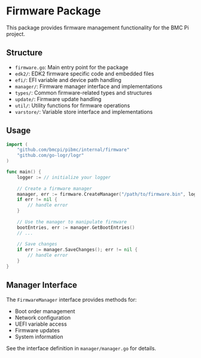 # Firmware Package

This package provides firmware management functionality for the BMC Pi project.

## Structure

- `firmware.go`: Main entry point for the package
- `edk2/`: EDK2 firmware specific code and embedded files
- `efi/`: EFI variable and device path handling
- `manager/`: Firmware manager interface and implementations
- `types/`: Common firmware-related types and structures
- `update/`: Firmware update handling
- `util/`: Utility functions for firmware operations
- `varstore/`: Variable store interface and implementations

## Usage

```go
import (
    "github.com/bmcpi/pibmc/internal/firmware"
    "github.com/go-logr/logr"
)

func main() {
    logger := // initialize your logger
    
    // Create a firmware manager
    manager, err := firmware.CreateManager("/path/to/firmware.bin", logger)
    if err != nil {
        // handle error
    }
    
    // Use the manager to manipulate firmware
    bootEntries, err := manager.GetBootEntries()
    // ...
    
    // Save changes
    if err := manager.SaveChanges(); err != nil {
        // handle error
    }
}
```

## Manager Interface

The `FirmwareManager` interface provides methods for:

- Boot order management
- Network configuration
- UEFI variable access
- Firmware updates
- System information

See the interface definition in `manager/manager.go` for details.
